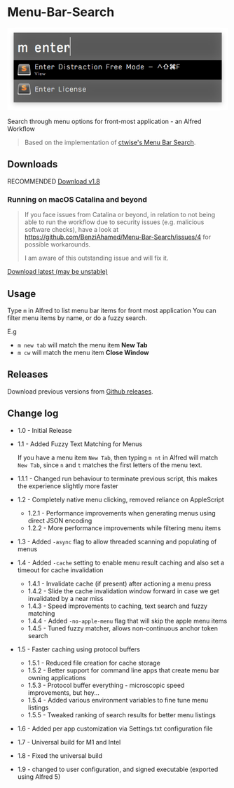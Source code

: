 # Menu-Bar-Search

![logo](menu-search.png)

Search through menu options for front-most application - an Alfred Workflow

> Based on the implementation of [ctwise's Menu Bar Search](https://www.alfredforum.com/topic/1993-menu-search/).

## Downloads

RECOMMENDED
[Download v1.8](https://github.com/BenziAhamed/Menu-Bar-Search/raw/v1.8/Menu%20Bar%20Search.alfredworkflow)

### Running on macOS Catalina and beyond
> If you face issues from Catalina or beyond, in relation to not being able to run the workflow due to security issues (e.g. malicious software checks),
> have a look at https://github.com/BenziAhamed/Menu-Bar-Search/issues/4 for possible workarounds.
> 
> I am aware of this outstanding issue and will fix it.

[Download latest (may be unstable)](https://github.com/BenziAhamed/Menu-Bar-Search/raw/master/Menu%20Bar%20Search.alfredworkflow)

## Usage

Type `m` in Alfred to list menu bar items for front most application
You can filter menu items by name, or do a fuzzy search.

E.g

- `m new tab` will match the menu item **New Tab**
- `m cw` will match the menu item **Close Window**

## Releases

Download previous versions from [Github releases](https://github.com/BenziAhamed/Menu-Bar-Search/releases).

## Change log

- 1.0 - Initial Release
- 1.1 - Added Fuzzy Text Matching for Menus

  If you have a menu item `New Tab`, then typing `m nt` in Alfred will match `New Tab`, since `n` and `t` matches the first letters of the menu text.

- 1.1.1 - Changed run behaviour to terminate previous script, this makes the experience slightly more faster
- 1.2 - Completely native menu clicking, removed reliance on AppleScript
  - 1.2.1 - Performance improvements when generating menus using direct JSON encoding
  - 1.2.2 - More performance improvements while filtering menu items
- 1.3 - Added `-async` flag to allow threaded scanning and populating of menus
- 1.4 - Added `-cache` setting to enable menu result caching and also set a timeout for cache invalidation
  - 1.4.1 - Invalidate cache (if present) after actioning a menu press
  - 1.4.2 - Slide the cache invalidation window forward in case we get invalidated by a near miss
  - 1.4.3 - Speed improvements to caching, text search and fuzzy matching
  - 1.4.4 - Added `-no-apple-menu` flag that will skip the apple menu items
  - 1.4.5 - Tuned fuzzy matcher, allows non-continuous anchor token search
- 1.5 - Faster caching using protocol buffers
  - 1.5.1 - Reduced file creation for cache storage
  - 1.5.2 - Better support for command line apps that create menu bar owning applications
  - 1.5.3 - Protocol buffer everything - microscopic speed improvements, but hey...
  - 1.5.4 - Added various environment variables to fine tune menu listings
  - 1.5.5 - Tweaked ranking of search results for better menu listings
- 1.6 - Added per app customization via Settings.txt configuration file
- 1.7 - Universal build for M1 and Intel
- 1.8 - Fixed the universal build
- 1.9 - changed to user configuration, and signed executable (exported using Alfred 5)
